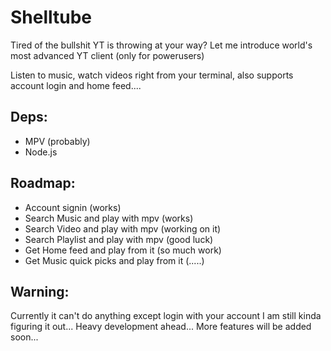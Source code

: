 # Shelltube

Tired of the bullshit YT is throwing at your way?
Let me introduce world's most advanced YT client (only for powerusers)

Listen to music, watch videos right from your terminal, also supports account login and home feed....


## Deps:
- MPV (probably)
- Node.js

## Roadmap:
- Account signin (works)
- Search Music and play with mpv (works)
- Search Video and play with mpv (working on it)
- Search Playlist and play with mpv (good luck)
- Get Home feed and play from it (so much work)
- Get Music quick picks and play from it (.....)

## Warning:
Currently it can't do anything except login with your account
I am still kinda figuring it out... Heavy development ahead...
More features will be added soon...